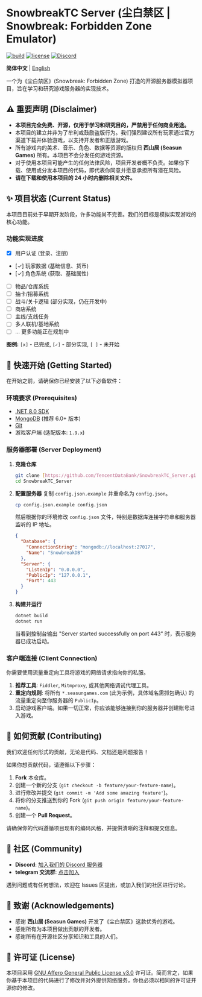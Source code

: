 # SnowbreakTC Server (尘白禁区 | Snowbreak: Forbidden Zone Emulator)

[![build](https://img.shields.io/badge/build-passing-brightgreen.svg)](https://github.com/TencentDataBank/SnowbreakTC_Server/actions)
[![license](https://img.shields.io/badge/license-AGPL--3.0-blue.svg)](https://github.com/TencentDataBank/SnowbreakTC_Server/blob/main/LICENSE)
[![Discord](https://img.shields.io/discord/123456789.svg?logo=discord&color=7289DA)](https://discord.gg/your-invite-code)

**简体中文** | [English](./README_en.md)

一个为《尘白禁区》(Snowbreak: Forbidden Zone) 打造的开源服务器模拟器项目，旨在学习和研究游戏服务器的实现技术。

## ⚠️ 重要声明 (Disclaimer)

* **本项目完全免费、开源，仅用于学习和研究目的，严禁用于任何商业用途。**
* 本项目的建立并非为了牟利或鼓励盗版行为。我们强烈建议所有玩家通过官方渠道下载并体验游戏，以支持开发者和正版游戏。
* 所有游戏内的美术、音乐、角色、数据等资源的版权归 **西山居 (Seasun Games)** 所有。本项目不会分发任何游戏资源。
* 对于使用本项目可能产生的任何法律风险，项目开发者概不负责。如果你下载、使用或分发本项目的代码，即代表你同意并愿意承担所有潜在风险。
* **请在下载和使用本项目的 24 小时内删除相关文件。**

## ✨ 项目状态 (Current Status)

本项目目前处于早期开发阶段，许多功能尚不完善。我们的目标是模拟实现游戏的核心功能。

### 功能实现进度

* [x] 用户认证 (登录、注册)
* [✓] 玩家数据 (基础信息、货币)
* [✓] 角色系统 (获取、基础属性)
* [ ] 物品/仓库系统
* [ ] 抽卡/招募系统
* [ ] 战斗/关卡逻辑 (部分实现，仍在开发中)
* [ ] 商店系统
* [ ] 主线/支线任务
* [ ] 多人联机/基地系统
* [ ] ... 更多功能正在规划中

**图例:** `[x]` - 已完成, `[✓]` - 部分实现, `[ ]` - 未开始

## 🚀 快速开始 (Getting Started)

在开始之前，请确保你已经安装了以下必备软件：

### 环境要求 (Prerequisites)

* [.NET 8.0 SDK](https://dotnet.microsoft.com/download/dotnet/8.0)
* [MongoDB](https://www.mongodb.com/try/download/community) (推荐 6.0+ 版本)
* [Git](https://git-scm.com/downloads/)
* 游戏客户端 (适配版本: `1.9.x`)

### 服务器部署 (Server Deployment)

1.  **克隆仓库**
    ```bash
    git clone [https://github.com/TencentDataBank/SnowbreakTC_Server.git](https://github.com/TencentDataBank/SnowbreakTC_Server.git)
    cd SnowbreakTC_Server
    ```

2.  **配置服务器**
    复制 `config.json.example` 并重命名为 `config.json`。
    ```bash
    cp config.json.example config.json
    ```
    然后根据你的环境修改 `config.json` 文件，特别是数据库连接字符串和服务器监听的 IP 地址。
    ```json
    {
      "Database": {
        "ConnectionString": "mongodb://localhost:27017",
        "Name": "SnowbreakDB"
      },
      "Server": {
        "ListenIp": "0.0.0.0",
        "PublicIp": "127.0.0.1",
        "Port": 443
      }
    }
    ```

3.  **构建并运行**
    ```bash
    dotnet build
    dotnet run
    ```
    当看到控制台输出 "Server started successfully on port 443" 时，表示服务器已成功启动。

### 客户端连接 (Client Connection)

你需要使用流量重定向工具将游戏的网络请求指向你的私服。

1.  **推荐工具**: `Fiddler`, `Mitmproxy`, 或其他网络调试代理工具。
2.  **重定向规则**: 将所有 `*.seasungames.com` (此为示例，具体域名需抓包确认) 的流量重定向至你服务器的 `PublicIp`。
3.  启动游戏客户端。如果一切正常，你应该能够连接到你的服务器并创建账号进入游戏。

## 🤝 如何贡献 (Contributing)

我们欢迎任何形式的贡献，无论是代码、文档还是问题报告！

如果你想贡献代码，请遵循以下步骤：

1.  **Fork** 本仓库。
2.  创建一个新的分支 (`git checkout -b feature/your-feature-name`)。
3.  进行修改并提交 (`git commit -m 'Add some amazing feature'`)。
4.  将你的分支推送到你的 Fork (`git push origin feature/your-feature-name`)。
5.  创建一个 **Pull Request**。

请确保你的代码遵循项目现有的编码风格，并提供清晰的注释和提交信息。

## 💬 社区 (Community)

* **Discord**: [加入我们的 Discord 服务器](https://www.bilibili.com/video/BV1GJ411x7h7)
* **telegram 交流群**: [点击加入](https://t.me/+NeVerGoNnAgivE–yOUUp)

遇到问题或有任何想法，欢迎在 Issues 区提出，或加入我们的社区进行讨论。

## 🙏 致谢 (Acknowledgements)

* 感谢 **西山居 (Seasun Games)** 开发了《尘白禁区》这款优秀的游戏。
* 感谢所有为本项目做出贡献的开发者。
* 感谢所有在开源社区分享知识和工具的人们。

## 📄 许可证 (License)

本项目采用 [GNU Affero General Public License v3.0](https://github.com/TencentDataBank/SnowbreakTC_Server_Public/blob/main/LICENSE) 许可证。简而言之，如果你基于本项目的代码进行了修改并对外提供网络服务，你也必须以相同的许可证开源你的修改。
